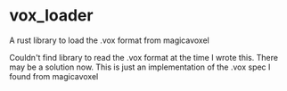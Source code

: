 # vox_loader
A rust library to load the .vox format from magicavoxel

Couldn't find library to read the .vox format at the time I wrote this. There may be a solution now. This is just an implementation of the .vox spec I found from magicavoxel
